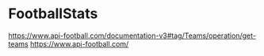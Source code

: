 # FootballStats

https://www.api-football.com/documentation-v3#tag/Teams/operation/get-teams
https://www.api-football.com/

